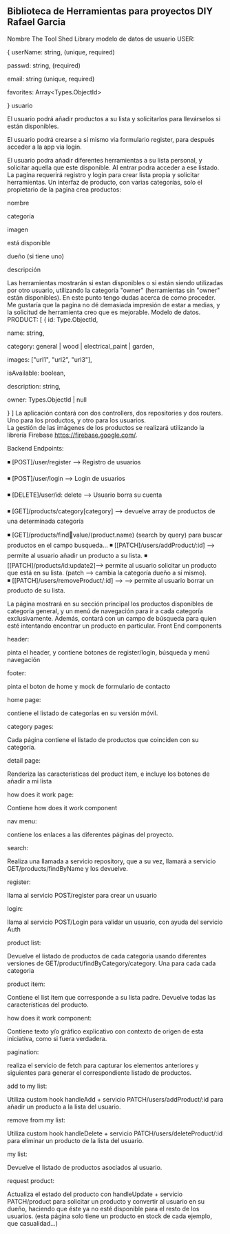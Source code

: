 ## Biblioteca de Herramientas para proyectos DIY Rafael Garcia

Nombre The Tool Shed Library
modelo de datos de usuario
USER:

{
userName: string, (unique, required)

passwd: string, (required)

email: string (unique, required)

favorites: Array<Types.ObjectId>

}
usuario

El usuario podrá añadir productos a su lista y solicitarlos para llevárselos si están disponibles.

El usuario podrá crearse a sí mismo via formulario register, para después acceder a la app via login.

El usuario podra añadir diferentes herramientas a su lista personal, y solicitar aquella que este disponible. Al entrar podra acceder a ese listado. La pagina requerirá registro y login para crear lista propia y solicitar herramientas.
Un interfaz de producto, con varias categorías, solo el propietario de la pagina crea productos:

nombre

categoría

imagen

está disponible

dueño (si tiene uno)

descripción

Las herramientas mostrarán si estan disponibles o si están siendo utilizadas por otro usuario, utilizando la categoría "owner" (herramientas sin "owner" están disponibles).
En este punto tengo dudas acerca de como proceder. Me gustaría que la pagina no dé demasiada impresión de estar a medias, y la solicitud de herramienta creo que es mejorable.
Modelo de datos.
PRODUCT: [
{
id: Type.ObjectId,

name: string,

category: general | wood | electrical_paint | garden,

images: ["url1", "url2", "url3"],

isAvailable: boolean,

description: string,

owner: Types.ObjectId | null

}
]
La aplicación contará con dos controllers, dos repositories y dos routers. Uno para los productos, y otro para los usuarios.  
La gestión de las imágenes de los productos se realizará utilizando la librería Firebase https://firebase.google.com/. 

Backend Endpoints:

◾ [POST]/user/register --> Registro de usuarios

◾ [POST]/user/login --> Login de usuarios

◾ [DELETE]/user/id: delete --> Usuario borra su cuenta

◾ [GET]/products/category[category] --> devuelve array de productos de una determinada categoría

◾ [GET]/products/find:key:value/(product.name) (search by query) para buscar productos en el campo busqueda...
◾ [[PATCH]/users/addProduct/:id] --> permite al usuario añadir un producto a su lista.
◾ [[PATCH]/products/id:update2]--> permite al usuario solicitar un producto que está en su lista. (patch --> cambia la categoría dueño a sí mismo).  
◾ [[PATCH]/users/removeProduct/:id] --> --> permite al usuario borrar un producto de su lista.

La página mostrará en su sección principal los productos disponibles de categoría general, y un menú de navegación para ir a cada categoría exclusivamente. Además, contará con un campo de búsqueda para quien esté intentando encontrar un producto en particular.
Front End components

header:

pinta el header, y contiene botones de register/login, búsqueda y menú navegación

footer:

pinta el boton de home y mock de formulario de contacto

home page:

contiene el listado de categorías en su versión móvil.

category pages:

Cada página contiene el listado de productos que coinciden con su categoría.

detail page:

Renderiza las características del product item, e incluye los botones de añadir a mi lista

how does it work page:

Contiene how does it work component

nav menu:

contiene los enlaces a las diferentes páginas del proyecto.

search:

Realiza una llamada a servicio repository, que a su vez, llamará a servicio GET/products/findByName y los devuelve.

register:

llama al servicio POST/register para crear un usuario

login:

llama al servicio POST/Login para validar un usuario, con ayuda del servicio Auth

product list:

Devuelve el listado de productos de cada categoria usando diferentes versiones de GET/product/findByCategory/category. Una para cada cada categoria

product item:

Contiene el list item que corresponde a su lista padre. Devuelve todas las características del producto.

how does it work component:

Contiene texto y/o gráfico explicativo con contexto de origen de esta iniciativa, como si fuera verdadera.

pagination:

realiza el servicio de fetch para capturar los elementos anteriores y siguientes para generar el correspondiente listado de productos.

add to my list:

Utiliza custom hook handleAdd + servicio PATCH/users/addProduct/:id para añadir un producto a la lista del usuario.

remove from my list:

Utiliza custom hook handleDelete + servicio PATCH/users/deleteProduct/:id para eliminar un producto de la lista del usuario.

my list:

Devuelve el listado de productos asociados al usuario.

request product:

Actualiza el estado del producto con handleUpdate + servicio PATCH/product para solicitar un producto y convertir al usuario en su dueño, haciendo que éste ya no esté disponible para el resto de los usuarios. (esta página solo tiene un producto en stock de cada ejemplo, que casualidad...)
